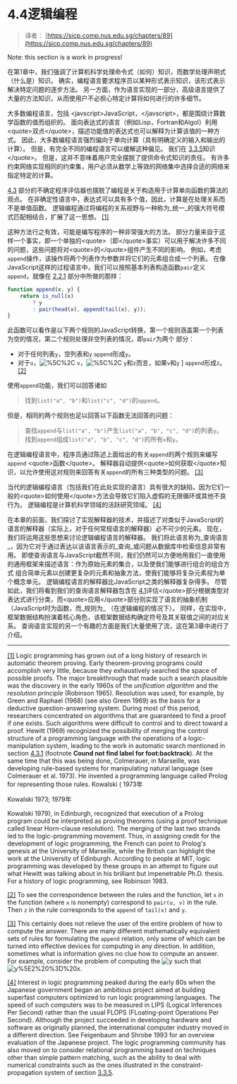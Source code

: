 # 4.4逻辑编程

> 译者： [https://sicp.comp.nus.edu.sg/chapters/89](https://sicp.comp.nus.edu.sg/chapters/89)

Note: this section is a work in progress!

在第1章中，我们强调了计算机科学处理命令式（如何）知识，而数学处理声明式（什么是）知识。 确实，编程语言要求程序员以某种形式表示知识，该形式表示解决特定问题的逐步方法。 另一方面，作为语言实现的一部分，高级语言提供了大量的方法知识，从而使用户不必担心特定计算将如何进行的许多细节。

大多数编程语言，包括 &lt;javscript&gt;JavaScript，&lt;/javscript&gt;，都是围绕计算数学函数的值而组织的。 面向表达式的语言（例如Lisp，Fortran和Algol）利用&lt;quote&gt;双点&lt;/quote&gt;，描述功能值的表达式也可以解释为计算该值的一种方式。 因此，大多数编程语言强烈偏向于单向计算（具有明确定义的输入和输出的计算）。 但是，有完全不同的编程语言可以缓解这种偏见。 我们在 [3.3.5](62)知识&lt;/quote&gt;。 但是，这并不意味着用户完全摆脱了提供命令式知识的责任。 有许多约束网络实现相同的约束集，用户必须从数学上等效的网络集中选择合适的网络来指定特定的计算。

[4.3](85) 部分的不确定程序评估器也摆脱了编程是关于构造用于计算单向函数的算法的观点。 在非确定性语言中，表达式可以具有多个值，因此，计算是在处理关系而不是单值函数。 逻辑编程通过将编程的关系视野与一种称为_统一_的强大符号模式匹配相结合，扩展了这一思想。 [[1]](89#footnote-1)

这种方法行之有效，可能是编写程序的一种非常强大的方法。 部分力量来自于这样一个事实，即一个单独的&lt;quote&gt;（即&lt;/quote&gt;事实）可以用于解决许多不同的问题，这些问题将对&lt;quote&gt;的&lt;/quote&gt;组件产生不同的影响。 例如，考虑`append`操作，该操作将两个列表作为参数并将它们的元素组合成一个列表。 在像JavaScript这样的过程语言中，我们可以按照基本列表构造函数`pair`定义`append`，就像在 [2.2.1](30) 部分中所做的那样：

```js
function append(x, y) {    
    return is_null(x)
        ? y
        : pair(head(x), append(tail(x), y));
}
```

此函数可以看作是以下两个规则的JavaScript转换，第一个规则涵盖第一个列表为空的情况，第二个规则处理非空列表的情况，即`pair`为两个 部分：

*   对于任何列表`y`，空列表和`y` `append`形成`y`。
*   对于`u`，![%5C%2C](../Images/4b19862177c4e90d5251360144517e34.jpg) `v`，![%5C%2C](../Images/4b19862177c4e90d5251360144517e34.jpg) `y`和`z`而言，如果`v`和`y` ] `append`形成`z`。 [ [2]](89#footnote-2)

使用`append`功能，我们可以回答诸如

> 找到`list("a", "b")`和`list("c", "d")`的`append`。

但是，相同的两个规则也足以回答以下函数无法回答的问题：

> 查找`append`与`list("a", "b")`产生`list("a", "b", "c", "d")`的列表`y`。 找到`append`组成`list("a", "b", "c", "d")`的所有`x`和`y`。

在逻辑编程语言中，程序员通过陈述上面给出的有关`append`的两个规则来编写`append` &lt;quote&gt;函数&lt;/quote&gt;。 解释器自动提供&lt;quote&gt;如何获取&lt;/quote&gt;知识，以允许使用这对规则来回答有关`append`的所有三种类型的问题。 [[3]](89#footnote-3)

当代的逻辑编程语言（包括我们在此处实现的语言）具有很大的缺陷，因为它们一般的&lt;quote&gt;如何使用&lt;/quote&gt;方法会导致它们陷入虚假的无限循环或其他不良行为。 逻辑编程是计算机科学领域的活跃研究领域。 [[4]](89#footnote-4)

在本章的前面，我们探讨了实现解释器的技术，并描述了对类似于JavaScript的语言的解释器（实际上，对于任何常规语言的解释器）必不可少的元素。 现在，我们将运用这些思想来讨论逻辑编程语言的解释器。 我们将此语言称为_查询语言_，因为它对于通过表达以该语言表示的_查询_或问题从数据库中检索信息非常有用。 即使查询语言与JavaScript截然不同，我们仍然可以方便地用我们一直使用的通用框架来描述语言：作为原始元素的集合，以及使我们能够进行组合的组合方式 组合简单元素以创建更复杂的元素和抽象方法，使我们能够将复杂元素视为单个概念单元。 逻辑编程语言的解释器比JavaScript之类的解释器复杂得多。 尽管如此，我们将看到我们的查询语言解释器包含在 [4.1](73)评估&lt;/quote&gt;部分根据类型对表达式进行分类，而&lt;quote&gt;应用&lt;/quote&gt;部分则实现了语言的抽象机制（JavaScript时为函数，而_规则为_ （在逻辑编程的情况下）。 同样，在实现中，框架数据结构扮演着核心角色，该框架数据结构确定符号及其关联值之间的对应关系。 查询语言实现的另一个有趣的方面是我们大量使用了流，这在第3章中进行了介绍。

* * *

[[1]](89#footnote-link-1) Logic programming has grown out of a long history of research in automatic theorem proving. Early theorem-proving programs could accomplish very little, because they exhaustively searched the space of possible proofs. The major breakthrough that made such a search plausible was the discovery in the early 1960s of the _unification algorithm_ and the _resolution principle_ (<citation>Robinson 1965</citation>). Resolution was used, for example, by Green and Raphael (1968) (see also <citation>Green 1969</citation>) as the basis for a deductive question-answering system. During most of this period, researchers concentrated on algorithms that are guaranteed to find a proof if one exists. Such algorithms were difficult to control and to direct toward a proof. Hewitt (1969) recognized the possibility of merging the control structure of a programming language with the operations of a logic-manipulation system, leading to the work in automatic search mentioned in section <ref name="sec:amb">[4.3.1](86)</ref> (footnote <ref name="foot:backtrack">**Cound not find label for foot:backtrack**</ref>). At the same time that this was being done, Colmerauer, in Marseille, was developing rule-based systems for manipulating natural language (see <citation>Colmerauer et al. 1973</citation>). He invented a programming language called Prolog for representing those rules. Kowalski ( <citation>1973年

Kowalski 1973</citation>; <citation>1979年

Kowalski 1979</citation>), in Edinburgh, recognized that execution of a Prolog program could be interpreted as proving theorems (using a proof technique called linear Horn-clause resolution). The merging of the last two strands led to the logic-programming movement. Thus, in assigning credit for the development of logic programming, the French can point to Prolog's genesis at the University of Marseille, while the British can highlight the work at the University of Edinburgh. According to people at MIT, logic programming was developed by these groups in an attempt to figure out what Hewitt was talking about in his brilliant but impenetrable Ph.D. thesis. For a history of logic programming, see <citation>Robinson 1983</citation>.

[[2]](89#footnote-link-2) To see the correspondence between the rules and the function, let `x` in the function (where `x` is nonempty) correspond to `pair(u, v)` in the rule. Then `z` in the rule corresponds to the `append` of `tail(x)` and `y`.

[[3]](89#footnote-link-3) This certainly does not relieve the user of the entire problem of how to compute the answer. There are many different mathematically equivalent sets of rules for formulating the `append` relation, only some of which can be turned into effective devices for computing in any direction. In addition, sometimes <quote>what is</quote> information gives no clue <quote>how to</quote> compute an answer. For example, consider the problem of computing the ![y](../Images/c592009395c2de830215c39f7bb6f97b.jpg) such that ![y%5E2%20%3D%20x](../Images/f0899c1bef363f5949b6efb1d3b231a7.jpg).

[[4]](89#footnote-link-4) Interest in logic programming peaked during the early 80s when the Japanese government began an ambitious project aimed at building superfast computers optimized to run logic programming languages. The speed of such computers was to be measured in LIPS (Logical Inferences Per Second) rather than the usual FLOPS (FLoating-point Operations Per Second). Although the project succeeded in developing hardware and software as originally planned, the international computer industry moved in a different direction. See <citation>Feigenbaum and Shrobe 1993</citation> for an overview evaluation of the Japanese project. The logic programming community has also moved on to consider relational programming based on techniques other than simple pattern matching, such as the ability to deal with numerical constraints such as the ones illustrated in the constraint-propagation system of section <ref name="sec:constraints">[3.3.5](62)</ref>.

